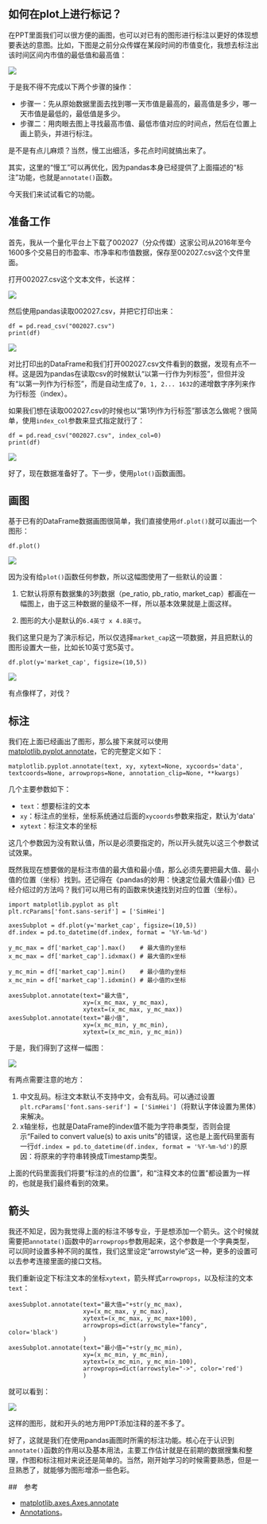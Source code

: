 ## 如何在plot上进行标记？

在PPT里面我们可以很方便的画图，也可以对已有的图形进行标注以更好的体现想要表达的意图。比如，下图是之前分众传媒在某段时间的市值变化，我想去标注出该时间区间内市值的最低值和最高值：

![](./marked_diagram.png)

于是我不得不完成以下两个步骤的操作：

- 步骤一：先从原始数据里面去找到哪一天市值是最高的，最高值是多少，哪一天市值是最低的，最低值是多少。
- 步骤二：用肉眼去图上寻找最高市值、最低市值对应的时间点，然后在位置上画上箭头，并进行标注。

是不是有点儿麻烦？当然，慢工出细活，多花点时间就搞出来了。

其实，这里的“慢工”可以再优化，因为pandas本身已经提供了上面描述的“标注”功能，也就是`annotate()`函数。

今天我们来试试看它的功能。


## 准备工作

首先，我从一个量化平台上下载了002027（分众传媒）这家公司从2016年至今1600多个交易日的市盈率、市净率和市值数据，保存至002027.csv这个文件里面。

打开002027.csv这个文本文件，长这样：

![](./csv_data.png)

然后使用pandas读取002027.csv，并把它打印出来：

```
df = pd.read_csv("002027.csv")
print(df)
```

![](./csv_read.png)

对比打印出的DataFrame和我们打开002027.csv文件看到的数据，发现有点不一样。这是因为pandas在读取csv的时候默认“以第一行作为列标签”，但但并没有“以第一列作为行标签”，而是自动生成了`0, 1, 2... 1632`的递增数字序列来作为行标签（index）。

如果我们想在读取002027.csv的时候也以“第1列作为行标签”那该怎么做呢？很简单，使用`index_col`参数来显式指定就行了：

```
df = pd.read_csv("002027.csv", index_col=0)
print(df)
```

![](./specified_index.png)

好了，现在数据准备好了。下一步，使用`plot()`函数画图。


## 画图

基于已有的DataFrame数据画图很简单，我们直接使用`df.plot()`就可以画出一个图形：

```
df.plot()
```

![](./plot_empty_paras.png)

因为没有给`plot()`函数任何参数，所以这幅图使用了一些默认的设置：

1. 它默认将原有数据集的3列数据（pe_ratio, pb_ratio, market_cap）都画在一幅图上，由于这三种数据的量级不一样，所以基本效果就是上面这样。

2. 图形的大小是默认的`6.4英寸 x 4.8英寸`。

我们这里只是为了演示标记，所以仅选择`market_cap`这一项数据，并且把默认的图形设置大一些，比如长10英寸宽5英寸。

```
df.plot(y='market_cap', figsize=(10,5))
```

![](./specify_size_column.png)

有点像样了，对伐？


## 标注

我们在上面已经画出了图形，那么接下来就可以使用[matplotlib.pyplot.annotate](https://matplotlib.org/stable/api/_as_gen/matplotlib.pyplot.annotate.html)，它的完整定义如下：

```
matplotlib.pyplot.annotate(text, xy, xytext=None, xycoords='data', textcoords=None, arrowprops=None, annotation_clip=None, **kwargs)
```

几个主要参数如下：

- `text`：想要标注的文本
- `xy`：标注点的坐标，坐标系统通过后面的`xycoords`参数来指定，默认为'data'
- `xytext`：标注文本的坐标

这几个参数因为没有默认值，所以是必须要指定的，所以开头就先以这三个参数试试效果。

既然我现在想要做的是标注市值的最大值和最小值，那么必须先要把最大值、最小值的位置（坐标）找到。还记得在《pandas的妙用：快速定位最大值最小值》已经介绍过的方法吗？我们可以用已有的函数来快速找到对应的位置（坐标）。

```
import matplotlib.pyplot as plt
plt.rcParams['font.sans-serif'] = ['SimHei']

axesSubplot = df.plot(y='market_cap', figsize=(10,5))
df.index = pd.to_datetime(df.index, format = '%Y-%m-%d')

y_mc_max = df['market_cap'].max()    # 最大值的y坐标
x_mc_max = df['market_cap'].idxmax() # 最大值的x坐标

y_mc_min = df['market_cap'].min()    # 最小值的y坐标
x_mc_min = df['market_cap'].idxmin() # 最小值的x坐标

axesSubplot.annotate(text="最大值", 
                     xy=(x_mc_max, y_mc_max),
                     xytext=(x_mc_max, y_mc_max))
axesSubplot.annotate(text="最小值", 
                     xy=(x_mc_min, y_mc_min),
                     xytext=(x_mc_min, y_mc_min))
```

于是，我们得到了这样一幅图：

![](./first_annotated_plot.png)

有两点需要注意的地方：

1. 中文乱码。标注文本默认不支持中文，会有乱码。可以通过设置`plt.rcParams['font.sans-serif'] = ['SimHei']`（将默认字体设置为黑体）来解决。
2. x轴坐标，也就是DataFrame的index值不能为字符串类型，否则会提示“Failed to convert value(s) to axis units”的错误，这也是上面代码里面有一行`df.index = pd.to_datetime(df.index, format = '%Y-%m-%d')`的原因：将原来的字符串转换成Timestamp类型。

上面的代码里面我们将要“标注的点的位置”，和“注释文本的位置”都设置为一样的，也就是我们最终看到的效果。


## 箭头

我还不知足，因为我觉得上面的标注不够专业，于是想添加一个箭头。这个时候就需要把`annotate()`函数中的`arrowprops`参数用起来，这个参数是一个字典类型，可以同时设置多种不同的属性，我们这里设定“arrowstyle”这一种，更多的设置可以去参考连接里面的接口文档。

我们重新设定下标注文本的坐标`xytext`，箭头样式`arrowprops`，以及标注的文本`text`：

```
axesSubplot.annotate(text="最大值="+str(y_mc_max), 
                     xy=(x_mc_max, y_mc_max),
                     xytext=(x_mc_max, y_mc_max+100),
                     arrowprops=dict(arrowstyle="fancy", color='black')
                     )
axesSubplot.annotate(text="最小值="+str(y_mc_min), 
                     xy=(x_mc_min, y_mc_min),
                     xytext=(x_mc_min, y_mc_min-100),
                     arrowprops=dict(arrowstyle="->", color='red')
                     )
```

就可以看到：

![](./use_arrow.png)

这样的图形，就和开头的地方用PPT添加注释的差不多了。


好了，这就是我们在使用pandas画图时所需的标注功能。核心在于认识到`annotate()`函数的作用以及基本用法，主要工作估计就是在前期的数据搜集和整理，作图和标注相对来说还是简单的。当然，刚开始学习的时候需要熟悉，但是一旦熟悉了，就能够为图形增添一些色彩。


##　参考

- [matplotlib.axes.Axes.annotate](https://matplotlib.org/stable/api/_as_gen/matplotlib.axes.Axes.annotate.html#matplotlib.axes.Axes.annotate)
- [Annotations](https://matplotlib.org/stable/tutorials/text/annotations.html#)。
